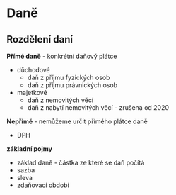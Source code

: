 # Daně
## Rozdělení daní
**Přímé daně** - konkrétní daňový plátce
- důchodové 
	- daň z příjmu fyzických osob
	- daň z příjmu právnických osob
- majetkové
	- daň z nemovitých věcí
	- daň z nabytí nemovitých věcí - zrušena od 2020

**Nepřímé** - nemůžeme určit přímého plátce daně
- DPH

**základní pojmy**
- základ daně - částka ze které se daň počítá 
- sazba
- sleva
- zdaňovací období